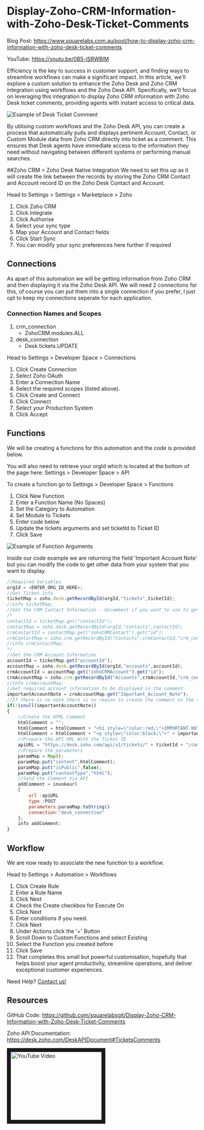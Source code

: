 # Display-Zoho-CRM-Information-with-Zoho-Desk-Ticket-Comments
Blog Post: https://www.squarelabs.com.au/post/how-to-display-zoho-crm-information-with-zoho-desk-ticket-comments

YouTube: https://youtu.be/0B5-iSRWBIM

Efficiency is the key to success in customer support, and finding ways to streamline workflows can make a significant impact. In this article, we'll explore a custom solution to enhance the  Zoho Desk and Zoho CRM integration using workflows and the Zoho Desk API. Specifically, we'll focus on leveraging this integration to display Zoho CRM information with Zoho Desk ticket comments, providing agents with instant access to critical data.

![Example of Desk Ticket Comment](https://static.wixstatic.com/media/c8c3af_8bb37be65d87403683aa7b18f294bed8~mv2.png)

By utilising custom workflows and the Zoho Desk API, you can create a process that automatically pulls and displays pertinent Account, Contact, or Custom Module data from Zoho CRM directly into ticket as a comment. This ensures that Desk agents have immediate access to the information they need without navigating between different systems or performing manual searches.

##Zoho CRM > Zoho Desk Native Integration
We need to set this up as it will create the link between the records by storing the Zoho CRM Contact and Account record ID on the Zoho Desk Contact and Account.

Head to Settings > Settings > Marketplace > Zoho

1. Click Zoho CRM
2. Click Integrate
3. Click Authorise
4. Select your sync type
5. Map your Account and Contact fields
6. Click Start Sync
7. You can modify your sync preferences here further if required

## Connections
As apart of this automation we will be getting information from Zoho CRM and then displaying it via the Zoho Desk API. We will need 2 connections for this, of course you can put them into a single connection if you prefer, I just opt to keep my connections seperate for each application.

### Connection Names and Scopes

1. crm_connection
   * ZohoCRM.modules.ALL
2. desk_connection
   * Desk.tickets.UPDATE

Head to Settings > Developer Space > Connections

1. Click Create Connection
2. Select Zoho OAuth
3. Enter a Connection Name
4. Select the required scopes (listed above).
5. Click Create and Connect
6. Click Connect
7. Select your Production System
8. Click Accept

## Functions
We will be creating a functions for this automation and the code is provided below.

You will also need to retrieve your orgId which is located at the bottom of the page here: Settings > Developer Space > API

To create a function go to Settings > Developer Space > Functions

1. Click New Function
2. Enter a Function Name (No Spaces)
3. Set the Category to Automation
4. Set Module to Tickets
5. Enter code below
6. Update the tickets arguments and set ticketId to Ticket ID
7. Click Save

![Example of Function Arguments](https://static.wixstatic.com/media/c8c3af_b9c61ac256914f808f34cc3b7c1ee004~mv2.png)

Inside our code example we are returning the field 'Important Account Note' but you can modify the code to get other data from your system that you want to display.

```js
//Required Variables
orgId = <ENTER_ORG_ID_HERE>;
//Get Ticket Info
ticketMap = zoho.desk.getRecordById(orgId,"tickets",ticketId);
//info ticketMap;
//Get the CRM Contact Information - Uncomment if you want to use to get Contact Information
/*
contactId = ticketMap.get("contactId");
contactMap = zoho.desk.getRecordById(orgId,"contacts",contactId);
crmContactId = contactMap.get("zohoCRMContact").get("id");
crmContactMap = zoho.crm.getRecordById("Contacts",crmContactId,"crm_connection");
//info crmContactMap;
*/
//Get the CRM Account Information
accountId = ticketMap.get("accountId");
accountMap = zoho.desk.getRecordById(orgId,"accounts",accountId);
crmAccountId = accountMap.get("zohoCRMAccount").get("id");
crmAccountMap = zoho.crm.getRecordById("Accounts",crmAccountId,"crm_connection");
//info crmAccountMap;
//Get required account information to be displayed in the comment.
importantAccountNote = crmAccountMap.get("Important_Account_Note");
//If there is no note there is no reason to create the comment on the ticket.
if(!isnull(importantAccountNote))
{
	//Create the HTML Comment
	htmlComment = "";
	htmlComment = htmlComment + "<h1 style=\"color:red;\">IMPORTANT NOTE</h1>";
	htmlComment = htmlComment + "<p style=\"color:black;\">" + importantAccountNote + "</p>";
	//Prepare the API URL With the Ticket ID
	apiURL = "https://desk.zoho.com/api/v1/tickets/" + ticketId + "/comments";
	//Prepare the parameters
	paramMap = Map();
	paramMap.put("content",htmlComment);
	paramMap.put("isPublic",false);
	paramMap.put("contentType","html");
	//Send the Comment Via API
	addComment = invokeurl
	[
		url :apiURL
		type :POST
		parameters:paramMap.toString()
		connection:"desk_connection"
	];
	info addComment;
}
```

## Workflow
We are now ready to associate the new function to a workflow.

Head to Settings > Automation > Workflows

1. Click Create Rule
2. Enter a Rule Name
3. Click Next
4. Check the Create checkbox for Execute On
5. Click Next
6. Enter conditions if you need.
7. Click Next
8. Under Actions click the '+' Button
9. Scroll Down to Custom Functions and select Existing
10. Select the Function you created before
11. Click Save
12. That completes this small but powerful customisation, hopefully that helps boost your agent productivity, streamline operations, and deliver exceptional customer experiences.

Need Help? [Contact us!](https://www.squarelabs.com.au/contact-us)


## Resources

GitHub Code: https://github.com/squarelabsgit/Display-Zoho-CRM-Information-with-Zoho-Desk-Ticket-Comments 

Zoho API Documentation: https://desk.zoho.com/DeskAPIDocument#TicketsComments 

<a href="http://www.youtube.com/watch?feature=player_embedded&v=0B5-iSRWBIM" target="_blank"><img src="http://img.youtube.com/vi/0B5-iSRWBIM/0.jpg" 
alt="YouTube Video" width="240" height="180" border="10" /></a>
